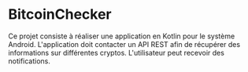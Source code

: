 # BitcoinChecker

Ce projet consiste à réaliser une application en Kotlin pour le système Android.
L'application doit contacter un API REST afin de récupérer des informations sur différentes cryptos.
L'utilisateur peut recevoir des notifications.